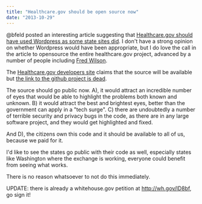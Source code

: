 ```yaml
---
title: "Healthcare.gov should be open source now"
date: "2013-10-29"
---
```


@bfeld posted an interesting article suggesting that [Healthcare.gov should have used Wordpress as some state sites did](http://www.politico.com/blogs/media/2013/10/healthcaregov-why-didnt-the-white-house-use-wordpress-175764.html#.Um76eHDH0ZF.twitter). I don't have a strong opinion on whether Wordpress would have been appropriate, but I do love the call in the article to opensource the entire healthcare.gov project, advanced by a number of people including [Fred Wilson](http://www.avc.com/a_vc/2013/10/open-source-and-our-government.html).

The [Healthcare.gov developers site](https://www.healthcare.gov/developers/) claims that the source will be available but [the link to the github project is dead](https://github.com/CMSgov/HealthCare.gov-Open-Source-Release).

The source should go public now. A), it would attract an incredible number of eyes that would be able to highlight the problems both known and unknown. B) it would attract the best and brightest eyes, better than the government can apply in a "tech surge". C) there are undoubtedly a number of terrible security and privacy bugs in the code, as there are in any large software project, and they would get highlighted and fixed.

And D), the citizens own this code and it should be available to all of us, because we paid for it.

I'd like to see the states go public with their code as well, especially states like Washington where the exchange is working, everyone could benefit from seeing what works.

There is no reason whatsoever to not do this immediately.

UPDATE: there is already a whitehouse.gov petition at http://wh.gov/lD8bf, go sign it!
